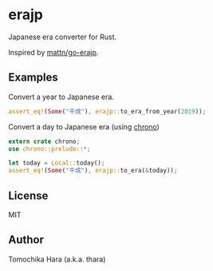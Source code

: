 # erajp

Japanese era converter for Rust.

Inspired by [mattn/go-erajp](https://github.com/mattn/go-erajp).

## Examples

Convert a year to Japanese era.

```rust
assert_eq!(Some("平成"), erajp::to_era_from_year(2019));
```

Convert a day to Japanese era (using [chrono](https://crates.io/crates/chrono))

```rust
extern crate chrono;
use chrono::prelude::*;

let today = Local::today();
assert_eq!(Some("平成"), erajp::to_era(&today));
```

## License

MIT

## Author

Tomochika Hara (a.k.a. thara)
